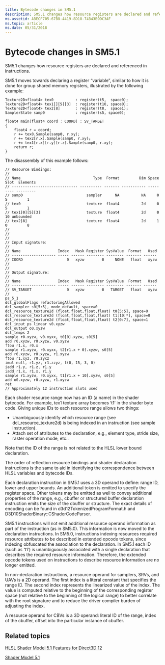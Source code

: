 ```yaml
---
title: Bytecode changes in SM5.1
description: SM5.1 changes how resource registers are declared and referenced in instructions.
ms.assetid: ABECF705-67B8-4419-8D18-74B43B9DC3AF
ms.topic: article
ms.date: 05/31/2018
---
```


# Bytecode changes in SM5.1

SM5.1 changes how resource registers are declared and referenced in instructions.

SM5.1 moves towards declaring a register “variable”, similar to how it is done for group shared memory registers, illustrated by the following example:

``` syntax
Texture2D<float4> tex0          : register(t5,  space0);
Texture2D<float4> tex1[][5][3]  : register(t10, space0);
Texture2D<float4> tex2[8]       : register(t0,  space1);
SamplerState samp0              : register(s5, space0);

float4 main(float4 coord : COORD) : SV_TARGET
{
    float4 r = coord;
    r += tex0.Sample(samp0, r.xy);
    r += tex2[r.x].Sample(samp0, r.xy);
    r += tex1[r.x][r.y][r.z].Sample(samp0, r.xy);
    return r;
}
```

The disassembly of this example follows:

``` syntax
// Resource Bindings:
//
// Name                                 Type  Format         Dim Space Slot  Elements
// ------------------------------ ---------- ------- ----------- ----- ---- ---------
// samp0                             sampler      NA          NA     0    5         1
// tex0                              texture  float4          2d     0    5         1
// tex1[0][5][3]                     texture  float4          2d     0   10 unbounded
// tex2[8]                           texture  float4          2d     1    0         8
//
//
//
// Input signature:
//
// Name                 Index   Mask Register SysValue  Format   Used
// -------------------- ----- ------ -------- -------- ------- ------
// COORD                    0   xyzw        0     NONE   float   xyzw
//
//
// Output signature:
//
// Name                 Index   Mask Register SysValue  Format   Used
// -------------------- ----- ------ -------- -------- ------- ------
// SV_TARGET                0   xyzw        0   TARGET   float   xyzw
//
ps_5_1
dcl_globalFlags refactoringAllowed
dcl_sampler s0[5:5], mode_default, space=0
dcl_resource_texture2d (float,float,float,float) t0[5:5], space=0
dcl_resource_texture2d (float,float,float,float) t1[10:*], space=0
dcl_resource_texture2d (float,float,float,float) t2[0:7], space=1
dcl_input_ps linear v0.xyzw
dcl_output o0.xyzw
dcl_temps 2
sample r0.xyzw, v0.xyxx, t0[0].xyzw, s0[5]
add r0.xyzw, r0.xyzw, v0.xyzw
ftou r1.x, r0.x
sample r1.xyzw, r0.xyxx, t2[r1.x + 0].xyzw, s0[5]
add r0.xyzw, r0.xyzw, r1.xyzw
ftou r1.xyz, r0.zyxz
imul null, r1.yz, r1.zzyz, l(0, 15, 3, 0)
iadd r1.y, r1.z, r1.y
iadd r1.x, r1.x, r1.y
sample r1.xyzw, r0.xyxx, t1[r1.x + 10].xyzw, s0[5]
add o0.xyzw, r0.xyzw, r1.xyzw
ret
// Approximately 12 instruction slots used
```

Each shader resource range now has an ID (a name) in the shader bytecode. For example, tex1 texture array becomes ‘t1’ in the shader byte code. Giving unique IDs to each resource range allows two things:

-   Unambiguously identify which resource range (see dcl\_resource\_texture2d) is being indexed in an instruction (see sample instruction).
-   Attach set of attributes to the declaration, e.g., element type, stride size, raster operation mode, etc..

Note that the ID of the range is not related to the HLSL lower bound declaration.

The order of reflection resource bindings and shader declaration instructions is the same to aid in identifying the correspondence between HLSL variables and bytecode IDs.

Each declaration instruction in SM5.1 uses a 3D operand to define: range ID, lower and upper bounds. An additional token is emitted to specify the register space. Other tokens may be emitted as well to convey additional properties of the range, e.g., cbuffer or structured buffer declaration instruction emits the size of the cbuffer or structure. The exact details of encoding can be found in d3d12TokenizedProgramFormat.h and D3D10ShaderBinary::CShaderCodeParser.

SM5.1 instructions will not emit additional resource operand information as part of the instruction (as in SM5.0). This information is now moved to the declaration instructions. In SM5.0, instructions indexing resources required resource attributes to be described in extended opcode tokens, since indexing obfuscated the association to the declaration. In SM5.1 each ID (such as ‘t1’) is unambiguously associated with a single declaration that describes the required resource information. Therefore, the extended opcode tokens used on instructions to describe resource information are no longer emitted.

In non-declaration instructions, a resource operand for samplers, SRVs, and UAVs is a 2D operand. The first index is a literal constant that specifies the range ID. The second index represents the linearized value of the index. The value is computed relative to the beginning of the corresponding register space (not relative to the beginning of the logical range) to better correlate with the root signature and to reduce the driver compiler burden of adjusting the index.

A resource operand for CBVs is a 3D operand: literal ID of the range, index of the cbuffer, offset into the particular instance of cbuffer.

## Related topics

<dl> <dt>

[HLSL Shader Model 5.1 Features for Direct3D 12](hlsl-shader-model-5-1-features-for-direct3d-12.md)
</dt> <dt>

[Shader Model 5.1](shader-model-5-1.md)
</dt> </dl>

 

 




